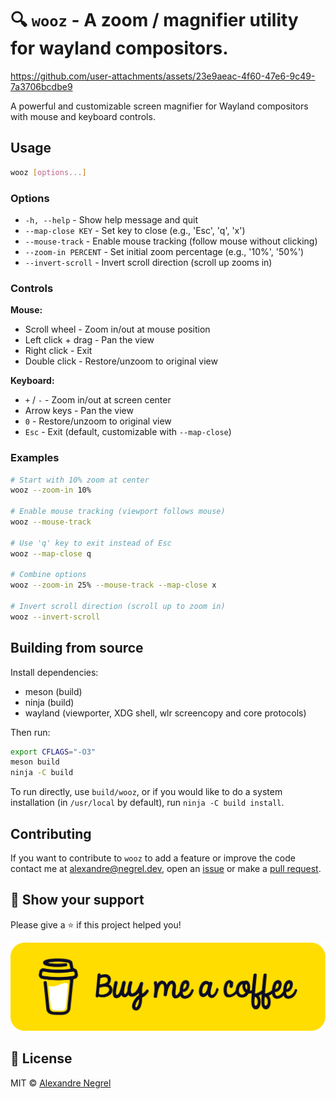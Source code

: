 # 🔍 `wooz` - A zoom / magnifier utility for wayland compositors.

https://github.com/user-attachments/assets/23e9aeac-4f60-47e6-9c49-7a3706bcdbe9

A powerful and customizable screen magnifier for Wayland compositors with mouse and keyboard controls.

## Usage

```sh
wooz [options...]
```

### Options

* `-h, --help` - Show help message and quit
* `--map-close KEY` - Set key to close (e.g., 'Esc', 'q', 'x')
* `--mouse-track` - Enable mouse tracking (follow mouse without clicking)
* `--zoom-in PERCENT` - Set initial zoom percentage (e.g., '10%', '50%')
* `--invert-scroll` - Invert scroll direction (scroll up zooms in)

### Controls

**Mouse:**
* Scroll wheel - Zoom in/out at mouse position
* Left click + drag - Pan the view
* Right click - Exit
* Double click - Restore/unzoom to original view

**Keyboard:**
* `+` / `-` - Zoom in/out at screen center
* Arrow keys - Pan the view
* `0` - Restore/unzoom to original view
* `Esc` - Exit (default, customizable with `--map-close`)

### Examples

```sh
# Start with 10% zoom at center
wooz --zoom-in 10%

# Enable mouse tracking (viewport follows mouse)
wooz --mouse-track

# Use 'q' key to exit instead of Esc
wooz --map-close q

# Combine options
wooz --zoom-in 25% --mouse-track --map-close x

# Invert scroll direction (scroll up to zoom in)
wooz --invert-scroll
```


## Building from source

Install dependencies:

* meson (build)
* ninja (build)
* wayland (viewporter, XDG shell, wlr screencopy and core protocols)

Then run:

```sh
export CFLAGS="-O3"
meson build
ninja -C build
```

To run directly, use `build/wooz`, or if you would like to do a system
installation (in `/usr/local` by default), run `ninja -C build install`.

## Contributing

If you want to contribute to `wooz` to add a feature or improve the code contact
me at [alexandre@negrel.dev](mailto:alexandre@negrel.dev), open an
[issue](https://github.com/negrel/wooz/issues) or make a
[pull request](https://github.com/negrel/wooz/pulls).

## :stars: Show your support

Please give a :star: if this project helped you!

[![buy me a coffee](https://github.com/negrel/.github/raw/master/.github/images/bmc-button.png?raw=true)](https://www.buymeacoffee.com/negrel)

## :scroll: License

MIT © [Alexandre Negrel](https://www.negrel.dev/)
